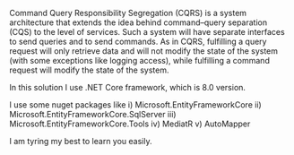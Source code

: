 Command Query Responsibility Segregation (CQRS) is a system architecture that extends the idea behind command–query separation (CQS) to the level of services. Such a system will have separate interfaces to send queries and to send commands. As in CQRS, fulfilling a query request will only retrieve data and will not modify the state of the system (with some exceptions like logging access), while fulfilling a command request will modify the state of the system.

In this solution I use .NET Core framework, which is 8.0 version.

I use some nuget packages like
i) Microsoft.EntityFrameworkCore
ii) Microsoft.EntityFrameworkCore.SqlServer
iii) Microsoft.EntityFrameworkCore.Tools
iv) MediatR
v) AutoMapper

I am tyring my best to learn you easily.


